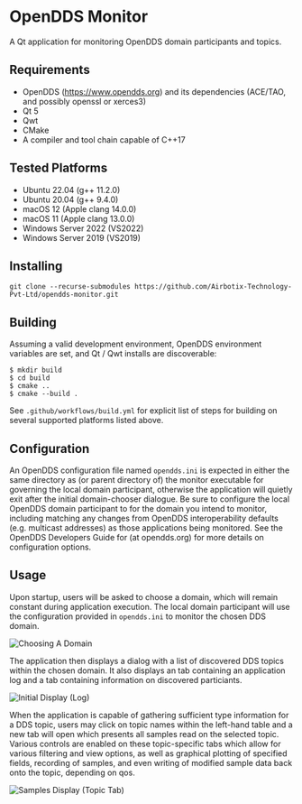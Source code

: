 # OpenDDS Monitor

A Qt application for monitoring OpenDDS domain participants and topics.

## Requirements

* OpenDDS (https://www.opendds.org) and its dependencies (ACE/TAO, and possibly openssl or xerces3)
* Qt 5
* Qwt
* CMake
* A compiler and tool chain capable of C++17

## Tested Platforms

* Ubuntu 22.04 (g++ 11.2.0)
* Ubuntu 20.04 (g++ 9.4.0)
* macOS 12 (Apple clang 14.0.0)
* macOS 11 (Apple clang 13.0.0)
* Windows Server 2022 (VS2022)
* Windows Server 2019 (VS2019)

## Installing
```
git clone --recurse-submodules https://github.com/Airbotix-Technology-Pvt-Ltd/opendds-monitor.git
```

## Building

Assuming a valid development environment, OpenDDS environment variables are set, and Qt / Qwt installs are discoverable:
```
$ mkdir build
$ cd build
$ cmake ..
$ cmake --build .
```
See `.github/workflows/build.yml` for explicit list of steps for building on several supported platforms listed above.

## Configuration

An OpenDDS configuration file named `opendds.ini` is expected in either the same directory as (or parent directory of)
the monitor executable for governing the local domain participant, otherwise the application will quietly exit after the
initial domain-chooser dialogue. Be sure to configure the local OpenDDS domain participant to for the domain you intend
to monitor, including matching any changes from OpenDDS interoperability defaults (e.g. multicast addresses) as those
applications being monitored. See the OpenDDS Developers Guide for (at opendds.org) for more details on configuration
options.

## Usage

Upon startup, users will be asked to choose a domain, which will remain constant during application execution. The local
domain participant will use the configuration provided in `opendds.ini` to monitor the chosen DDS domain.

![Choosing A Domain](images/screenshot_domain.png)

The application then displays a dialog with a list of discovered DDS topics within the chosen domain. It also displays
an tab containing an application log and a tab containing information on discovered particiants.

![Initial Display (Log)](images/screenshot_log.png)

When the application is capable of gathering sufficient type information for a DDS topic, users may click on topic names
within the left-hand table and a new tab will open which presents all samples read on the selected topic. Various
controls are enabled on these topic-specific tabs which allow for various filtering and view options, as well as
graphical plotting of specified fields, recording of samples, and even writing of modified sample data back onto the
topic, depending on qos.

![Samples Display (Topic Tab)](images/screenshot_samples.png)

